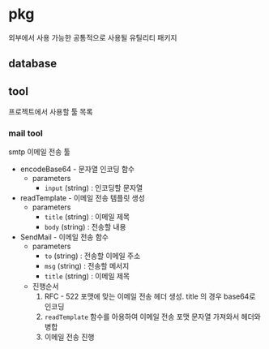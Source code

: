# pkg

외부에서 사용 가능한 공통적으로 사용될 유틸리티 패키지

## database

## tool

프로젝트에서 사용할 툴 목록

### mail tool

smtp 이메일 전송 툴

* encodeBase64 - 문자열 인코딩 함수
    * parameters
        * `input` (string) : 인코딩할 문자열
* readTemplate - 이메일 전송 템플릿 생성
    * parameters 
        * `title` (string) : 이메일 제목 
        * `body` (string) : 전송할 내용
* SendMail - 이메일 전송 함수
    * parameters
        * `to` (string) : 전송할 이메일 주소
        * `msg` (string) : 전송할 메서지
        * `title` (string) : 이메일 제목
    * 진행순서
        1. RFC - 522 포맷에 맞는 이메일 전송 헤더 생성. title 의 경우 base64로 인코딩
        2. `readTemplate` 함수를 아용하여 이메일 전송 포맷 문자열 가져와서 헤더와 병합
        3. 이메일 전송 진행